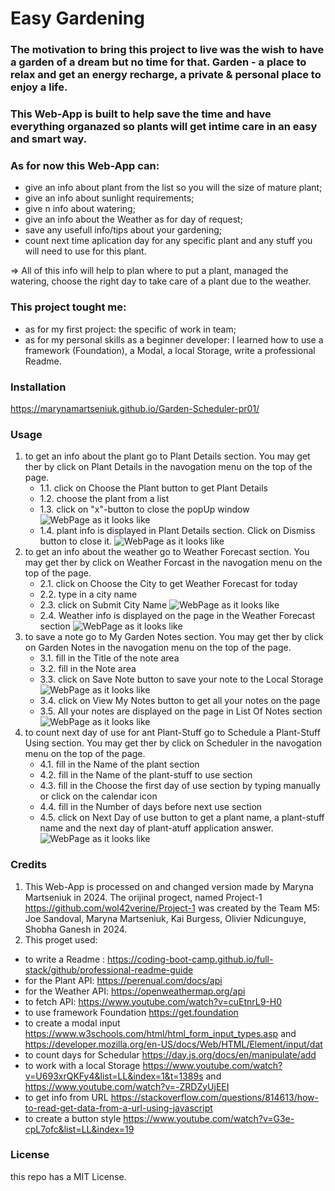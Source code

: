 # Easy Gardening

### The motivation to bring this project to live was the wish to have a garden of a dream but no time for that. Garden - a place to relax and get an energy recharge, a private & personal place to enjoy a life.

### This Web-App is built to help save the time and have everything organazed so plants will get intime care in an easy and smart way.

### As for now this Web-App can:
- give an info about plant from the list so you will the size of mature plant; 
- give an info about sunlight requirements;
- give n info about watering;
- give an info about the Weather as for day of request; 
- save any usefull info/tips about your gardening;
- count next time aplication day for any specific plant and any stuff you will need to use for this plant.

=> All of this info will help to plan where to put a plant, managed the watering, choose the right day to take care of a plant due to the weather.

### This project tought me:
- as for my first project: the specific of work in team;
- as for my personal skills as a beginner developer: I learned how to use a framework (Foundation), a Modal, a local Storage, write a professional Readme.

### Installation
https://marynamartseniuk.github.io/Garden-Scheduler-pr01/

### Usage
1. to get an info about the plant go to Plant Details section. You may get ther by click on Plant Details in the navogation menu on the top of the page.
    - 1.1. click on Choose the Plant button to get Plant Details
    - 1.2. choose the plant from a list
    - 1.3. click on "x"-button to close the popUp window
      ![WebPage as it looks like](https://github.com/MarynaMartseniuk/Garden-Scheduler-pr01/blob/main/Assets/images/getPlantInfo.jpg)
    - 1.4. plant info is displayed in Plant Details section. Click on Dismiss button to close it.
      ![WebPage as it looks like](https://github.com/MarynaMartseniuk/Garden-Scheduler-pr01/blob/main/Assets/images/displayPlantInfo.jpg)
2. to get an info about the weather go to Weather Forecast section. You may get ther by click on Weather Forcast in the navogation menu on the top of the page.
    - 2.1. click on Choose the City to get Weather Forecast for today
    - 2.2. type in a city name
    - 2.3. click on Submit City Name
      ![WebPage as it looks like](https://github.com/MarynaMartseniuk/Garden-Scheduler-pr01/blob/main/Assets/images/getWeather.jpg)
    - 2.4. Weather info is displayed on the page in the Weather Forecast section
      ![WebPage as it looks like](https://github.com/MarynaMartseniuk/Garden-Scheduler-pr01/blob/main/Assets/images/displayWeather.jpg)
3. to save a note go to My Garden Notes section. You may get ther by click on Garden Notes in the navogation menu on the top of the page.
    - 3.1. fill in the Title of the note area
    - 3.2. fill in the Note area
    - 3.3. click on Save Note button to save your note to the Local Storage
     ![WebPage as it looks like](https://github.com/MarynaMartseniuk/Garden-Scheduler-pr01/blob/main/Assets/images/putGardenNote.jpg)
    - 3.4. click on View My Notes button to get all your notes on the page
    - 3.5. All your notes are displayed on the page in List Of Notes section
     ![WebPage as it looks like](https://github.com/MarynaMartseniuk/Garden-Scheduler-pr01/blob/main/Assets/images/listGardenNote.jpg)
4. to count next day of use for ant Plant-Stuff go to Schedule a Plant-Stuff Using section. You may get ther by click on Scheduler in the navogation menu on the top of the page.
    - 4.1. fill in the Name of the plant section
    - 4.2. fill in the Name of the plant-stuff to use section
    - 4.3. fill in the Choose the first day of use section by typing manually or click on the calendar icon
    - 4.4. fill in the Number of days before next use section
    - 4.5. click on Next Day of use button to get a plant name, a plant-stuff name and the next day of plant-atuff application answer.
      ![WebPage as it looks like](https://github.com/MarynaMartseniuk/Garden-Scheduler-pr01/blob/main/Assets/images/putSchdl.jpg)
### Credits

1. This Web-App is processed on and changed version made by Maryna Martseniuk in 2024. The orijinal progect, named Project-1 https://github.com/wol42verine/Project-1 was created by the Team M5: Joe Sandoval, Maryna Martseniuk, Kai Burgess, Olivier Ndicunguye, Shobha Ganesh in  2024. 
2. This proget used:
- to write a Readme : https://coding-boot-camp.github.io/full-stack/github/professional-readme-guide
- for the Plant API: https://perenual.com/docs/api
- for the Weather API: https://openweathermap.org/api
- to fetch API: https://www.youtube.com/watch?v=cuEtnrL9-H0 
- to use framework Foundation https://get.foundation
- to create a modal input  https://www.w3schools.com/html/html_form_input_types.asp and https://developer.mozilla.org/en-US/docs/Web/HTML/Element/input/dat
- to count days for Schedular https://day.js.org/docs/en/manipulate/add
- to work with a local Storage https://www.youtube.com/watch?v=U693xrQKFy4&list=LL&index=1&t=1389s and https://www.youtube.com/watch?v=-ZRDZyUjEEI
- to get info from URL https://stackoverflow.com/questions/814613/how-to-read-get-data-from-a-url-using-javascript
- to create a button style https://www.youtube.com/watch?v=G3e-cpL7ofc&list=LL&index=19

### License
this repo has a MIT License.

